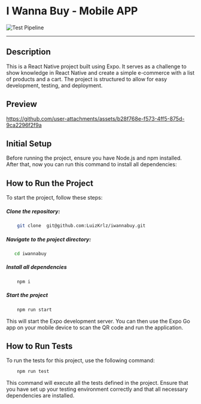 # I Wanna Buy - Mobile APP

![Test Pipeline](https://github.com/luizkrlz/iwannabuy/actions/workflows/development.yml/badge.svg)

---

## Description

This is a React Native project built using Expo. It serves as a challenge to show knowledge in React Native and create a simple e-commerce with a list of products and a cart. The project is structured to allow for easy development, testing, and deployment.

## Preview
https://github.com/user-attachments/assets/b28f768e-f573-4ff5-875d-9ca2296f2f9a

## Initial Setup

Before running the project, ensure you have Node.js and npm installed. After that, now you can run this command to install all dependencies:

## How to Run the Project

To start the project, follow these steps:

##### Clone the repository:

```bash
    git clone  git@github.com:LuizKrlz/iwannabuy.git
```

##### Navigate to the project directory:

```bash
   cd iwannabuy
```

##### Install all dependencies

```bash
    npm i
```

##### Start the project

```bash
    npm run start
```

This will start the Expo development server. You can then use the Expo Go app on your mobile device to scan the QR code and run the application.

## How to Run Tests

To run the tests for this project, use the following command:

```bash
    npm run test
```

This command will execute all the tests defined in the project. Ensure that you have set up your testing environment correctly and that all necessary dependencies are installed.
